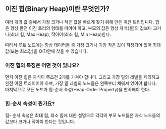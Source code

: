 ## 이진 힙(Binary Heap)이란 무엇인가?

여러 개의 값 중에서 가장 크거나 작은 값을 빠르게 찾기 위해 만든 이진 트리입니다. 힙은 항상 완전 이진 트리의 형태를 띠어야 하고, 부모의 값은 항상 자식(들)의 값보다 크거나(최대 힙, Max Heap), 작아야(최소 힙, Min Heap)한다.

따라서 루트 노드에는 항상 데이터들 중 가장 크거나 가장 작은 값이 저장되어 있어 최대값(또는 최소값)을 O(1)안에 찾을 수 있습니다.

### 이진 힙의 특징은 어떤 것이 있나요?

먼저 이진 힙은 자식이 무조건 2개를 가져야 합니다. 그리고 가장 밑의 레벨을 제외하고 완전 이진 트리이어야 하며, 가장 밑 레벨의 노드들은 왼쪽부터 채워져 있어야 합니다. 마지막으로 모든 노드가 힙-순서 속성(Heap-Order Property)을 만족해야 한다.

### 힙-순서 속성이 뭔가요?

힙- 순서 속성은 최대 힙, 최소 힙에 대한 설명으로 각각의 부모 노드들은 자식 노드들의 값보다 크거나 작아야 한다는 것입니다.
